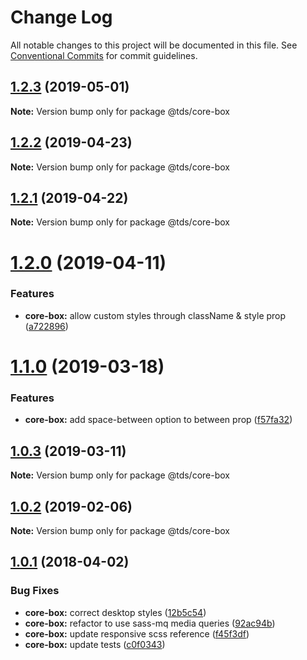 # Change Log

All notable changes to this project will be documented in this file.
See [Conventional Commits](https://conventionalcommits.org) for commit guidelines.

## [1.2.3](https://github.com/telusdigital/tds/compare/@tds/core-box@1.2.2...@tds/core-box@1.2.3) (2019-05-01)

**Note:** Version bump only for package @tds/core-box





## [1.2.2](https://github.com/telusdigital/tds/compare/@tds/core-box@1.2.1...@tds/core-box@1.2.2) (2019-04-23)

**Note:** Version bump only for package @tds/core-box





## [1.2.1](https://github.com/telusdigital/tds/compare/@tds/core-box@1.2.0...@tds/core-box@1.2.1) (2019-04-22)

**Note:** Version bump only for package @tds/core-box





# [1.2.0](https://github.com/telusdigital/tds/compare/@tds/core-box@1.1.0...@tds/core-box@1.2.0) (2019-04-11)


### Features

* **core-box:** allow custom styles through className & style prop ([a722896](https://github.com/telusdigital/tds/commit/a722896))





# [1.1.0](https://github.com/telusdigital/tds/compare/@tds/core-box@1.0.3...@tds/core-box@1.1.0) (2019-03-18)


### Features

* **core-box:** add space-between option to between prop ([f57fa32](https://github.com/telusdigital/tds/commit/f57fa32))





## [1.0.3](https://github.com/telusdigital/tds/compare/@tds/core-box@1.0.2...@tds/core-box@1.0.3) (2019-03-11)

**Note:** Version bump only for package @tds/core-box





## [1.0.2](https://github.com/telusdigital/tds/compare/@tds/core-box@1.0.1...@tds/core-box@1.0.2) (2019-02-06)

**Note:** Version bump only for package @tds/core-box





<a name="1.0.1"></a>
## [1.0.1](https://github.com/telusdigital/tds/compare/@tds/core-box@1.0.0...@tds/core-box@1.0.1) (2018-04-02)


### Bug Fixes

* **core-box:** correct desktop styles ([12b5c54](https://github.com/telusdigital/tds/commit/12b5c54))
* **core-box:** refactor to use sass-mq media queries ([92ac94b](https://github.com/telusdigital/tds/commit/92ac94b))
* **core-box:** update responsive scss reference ([f45f3df](https://github.com/telusdigital/tds/commit/f45f3df))
* **core-box:** update tests ([c0f0343](https://github.com/telusdigital/tds/commit/c0f0343))
